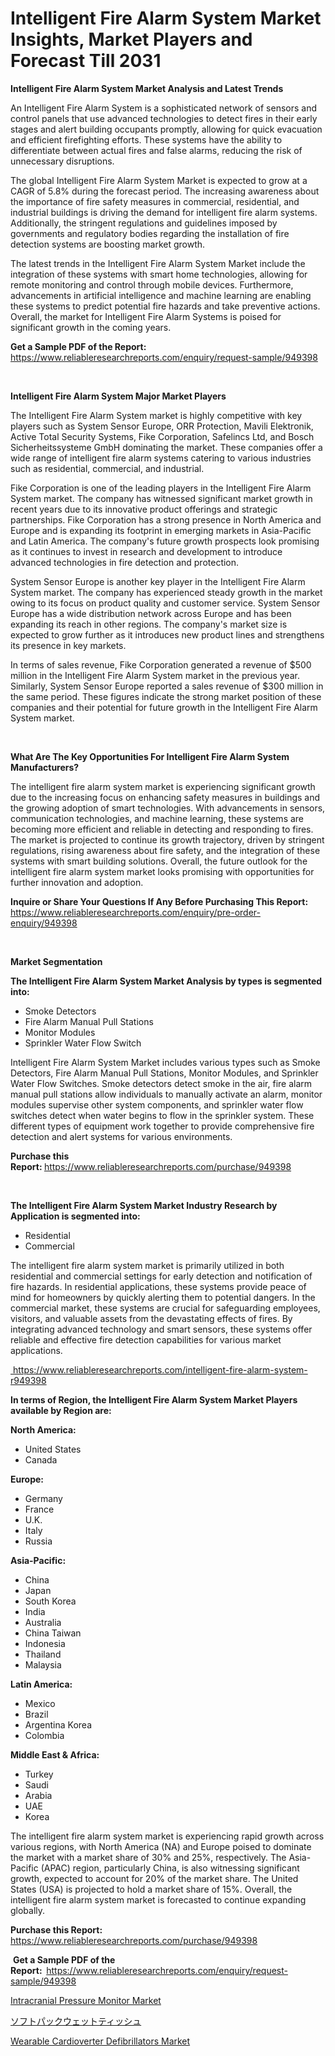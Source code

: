 <p><h1>Intelligent Fire Alarm System Market Insights, Market Players and Forecast Till 2031</h1></p><p><strong>Intelligent Fire Alarm System Market Analysis and Latest Trends</strong></p>
<p><p>An Intelligent Fire Alarm System is a sophisticated network of sensors and control panels that use advanced technologies to detect fires in their early stages and alert building occupants promptly, allowing for quick evacuation and efficient firefighting efforts. These systems have the ability to differentiate between actual fires and false alarms, reducing the risk of unnecessary disruptions.</p><p>The global Intelligent Fire Alarm System Market is expected to grow at a CAGR of 5.8% during the forecast period. The increasing awareness about the importance of fire safety measures in commercial, residential, and industrial buildings is driving the demand for intelligent fire alarm systems. Additionally, the stringent regulations and guidelines imposed by governments and regulatory bodies regarding the installation of fire detection systems are boosting market growth.</p><p>The latest trends in the Intelligent Fire Alarm System Market include the integration of these systems with smart home technologies, allowing for remote monitoring and control through mobile devices. Furthermore, advancements in artificial intelligence and machine learning are enabling these systems to predict potential fire hazards and take preventive actions. Overall, the market for Intelligent Fire Alarm Systems is poised for significant growth in the coming years.</p></p>
<p><strong>Get a Sample PDF of the Report:&nbsp;</strong> <a href="https://www.reliableresearchreports.com/enquiry/request-sample/949398">https://www.reliableresearchreports.com/enquiry/request-sample/949398</a></p>
<p>&nbsp;</p>
<p><strong>Intelligent Fire Alarm System Major Market Players</strong></p>
<p><p>The Intelligent Fire Alarm System market is highly competitive with key players such as System Sensor Europe, ORR Protection, Mavili Elektronik, Active Total Security Systems, Fike Corporation, Safelincs Ltd, and Bosch Sicherheitssysteme GmbH dominating the market. These companies offer a wide range of intelligent fire alarm systems catering to various industries such as residential, commercial, and industrial.</p><p>Fike Corporation is one of the leading players in the Intelligent Fire Alarm System market. The company has witnessed significant market growth in recent years due to its innovative product offerings and strategic partnerships. Fike Corporation has a strong presence in North America and Europe and is expanding its footprint in emerging markets in Asia-Pacific and Latin America. The company's future growth prospects look promising as it continues to invest in research and development to introduce advanced technologies in fire detection and protection.</p><p>System Sensor Europe is another key player in the Intelligent Fire Alarm System market. The company has experienced steady growth in the market owing to its focus on product quality and customer service. System Sensor Europe has a wide distribution network across Europe and has been expanding its reach in other regions. The company's market size is expected to grow further as it introduces new product lines and strengthens its presence in key markets.</p><p>In terms of sales revenue, Fike Corporation generated a revenue of $500 million in the Intelligent Fire Alarm System market in the previous year. Similarly, System Sensor Europe reported a sales revenue of $300 million in the same period. These figures indicate the strong market position of these companies and their potential for future growth in the Intelligent Fire Alarm System market.</p></p>
<p>&nbsp;</p>
<p><strong>What Are The Key Opportunities For Intelligent Fire Alarm System Manufacturers?</strong></p>
<p><p>The intelligent fire alarm system market is experiencing significant growth due to the increasing focus on enhancing safety measures in buildings and the growing adoption of smart technologies. With advancements in sensors, communication technologies, and machine learning, these systems are becoming more efficient and reliable in detecting and responding to fires. The market is projected to continue its growth trajectory, driven by stringent regulations, rising awareness about fire safety, and the integration of these systems with smart building solutions. Overall, the future outlook for the intelligent fire alarm system market looks promising with opportunities for further innovation and adoption.</p></p>
<p><strong>Inquire or Share Your Questions If Any Before Purchasing This Report:</strong> <a href="https://www.reliableresearchreports.com/enquiry/pre-order-enquiry/949398">https://www.reliableresearchreports.com/enquiry/pre-order-enquiry/949398</a></p>
<p>&nbsp;</p>
<p><strong>Market Segmentation</strong></p>
<p><strong>The Intelligent Fire Alarm System Market Analysis by types is segmented into:</strong></p>
<p><ul><li>Smoke Detectors</li><li>Fire Alarm Manual Pull Stations</li><li>Monitor Modules</li><li>Sprinkler Water Flow Switch</li></ul></p>
<p><p>Intelligent Fire Alarm System Market includes various types such as Smoke Detectors, Fire Alarm Manual Pull Stations, Monitor Modules, and Sprinkler Water Flow Switches. Smoke detectors detect smoke in the air, fire alarm manual pull stations allow individuals to manually activate an alarm, monitor modules supervise other system components, and sprinkler water flow switches detect when water begins to flow in the sprinkler system. These different types of equipment work together to provide comprehensive fire detection and alert systems for various environments.</p></p>
<p><strong>Purchase this Report:&nbsp;</strong><a href="https://www.reliableresearchreports.com/purchase/949398">https://www.reliableresearchreports.com/purchase/949398</a></p>
<p>&nbsp;</p>
<p><strong>The Intelligent Fire Alarm System Market Industry Research by Application is segmented into:</strong></p>
<p><ul><li>Residential</li><li>Commercial</li></ul></p>
<p><p>The intelligent fire alarm system market is primarily utilized in both residential and commercial settings for early detection and notification of fire hazards. In residential applications, these systems provide peace of mind for homeowners by quickly alerting them to potential dangers. In the commercial market, these systems are crucial for safeguarding employees, visitors, and valuable assets from the devastating effects of fires. By integrating advanced technology and smart sensors, these systems offer reliable and effective fire detection capabilities for various market applications.</p></p>
<p><a href="https://www.reliableresearchreports.com/intelligent-fire-alarm-system-r949398">&nbsp;https://www.reliableresearchreports.com/intelligent-fire-alarm-system-r949398</a></p>
<p><strong>In terms of Region, the Intelligent Fire Alarm System Market Players available by Region are:</strong></p>
<p>
    <p> <strong> North America: </strong>
        <ul>
            <li>United States</li>
            <li>Canada</li>
        </ul>
        </p> 
    <p> <strong> Europe: </strong>
        <ul>
            <li>Germany</li>
            <li>France</li>
            <li>U.K.</li>
            <li>Italy</li>
            <li>Russia</li>
        </ul>
        </p> 
    <p> <strong> Asia-Pacific: </strong>
        <ul>
            <li>China</li>
            <li>Japan</li>
            <li>South Korea</li>
            <li>India</li>
            <li>Australia</li>
            <li>China Taiwan</li>
            <li>Indonesia</li>
            <li>Thailand</li>
            <li>Malaysia</li>
        </ul>
        </p> 
    <p> <strong> Latin America: </strong>
        <ul>
            <li>Mexico</li>
            <li>Brazil</li>
            <li>Argentina Korea</li>
            <li>Colombia</li>
        </ul>
        </p> 
    <p> <strong> Middle East & Africa: </strong>
        <ul>
            <li>Turkey</li>
            <li>Saudi</li>
            <li>Arabia</li>
            <li>UAE</li>
            <li>Korea</li>
        </ul>
    </p>
    </p>
<p><p>The intelligent fire alarm system market is experiencing rapid growth across various regions, with North America (NA) and Europe poised to dominate the market with a market share of 30% and 25%, respectively. The Asia-Pacific (APAC) region, particularly China, is also witnessing significant growth, expected to account for 20% of the market share. The United States (USA) is projected to hold a market share of 15%. Overall, the intelligent fire alarm system market is forecasted to continue expanding globally.</p></p>
<p><strong>Purchase this Report: </strong><a href="https://www.reliableresearchreports.com/purchase/949398">https://www.reliableresearchreports.com/purchase/949398</a></p>
<p>&nbsp;<strong>Get a Sample PDF of the Report:&nbsp;&nbsp;</strong><a href="https://www.reliableresearchreports.com/enquiry/request-sample/949398">https://www.reliableresearchreports.com/enquiry/request-sample/949398</a></p>
<p><strong></strong></p>
<p><p><a href="https://github.com/prosalinda88/Market-Research-Report-List-5/blob/main/intracranial-pressure-monitor-market.md">Intracranial Pressure Monitor Market</a></p><p><a href="https://github.com/SimeonBode1/Market-Research-Report-List-1/blob/main/7047277174329.md">ソフトパックウェットティッシュ</a></p><p><a href="https://github.com/NorbertYates/Market-Research-Report-List-5/blob/main/wearable-cardioverter-defibrillators-market.md">Wearable Cardioverter Defibrillators Market</a></p></p>